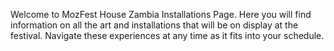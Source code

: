 Welcome to MozFest House Zambia Installations Page. Here you will find information on all the art and installations that will be on display at the festival. Navigate these experiences at any time as it fits into your schedule.
